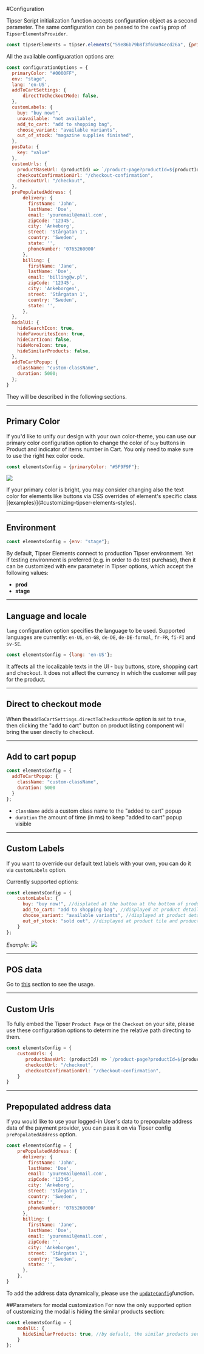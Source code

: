#Configuration


Tipser Script initialization function accepts configuration object as a second parameter. The same configuration can be passed to the `config` prop of `TipserElementsProvider`.

```javascript
const tipserElements = tipser.elements("59e86b79b8f3f60a94ecd26a", {primaryColor: "#222"});
```

All the available configuaration options are: 

```javascript
const configurationOptions = {
  primaryColor: "#0000FF",
  env: "stage",
  lang: 'en-US',
  addToCartSettings: {
      directToCheckoutMode: false,
  },
  customLabels: {
    buy: "buy now!",
    unavailable: "not available",
    add_to_cart: "add to shopping bag",
    choose_variant: "available variants",
    out_of_stock: "magazine supplies finished",
  },
  posData: {
    key: "value"
  },
  customUrls: {
    productBaseUrl: (productId) => `/product-page?productId=${productId}`,
    checkoutConfirmationUrl: "/checkout-confirmation",
    checkoutUrl: "/checkout",
  },
  prePopulatedAddress: {
      delivery: {
        firstName: 'John',
        lastName: 'Doe',
        email: 'youremail@email.com',
        zipCode: '12345',
        city: 'Ankeborg',
        street: 'Stårgatan 1',
        country: 'Sweden',
        state: '',
        phoneNumber: '0765260000'
      },
      billing: {
        firstName: 'Jane',
        lastName: 'Doe',
        email: 'billing@w.pl',
        zipCode: '12345',
        city: 'Ankeborgen',
        street: 'Stårgatan 1',
        country: 'Sweden',
        state: '',
      },
  },
  modalUi: {
    hideSearchIcon: true,
    hideFavouritesIcon: true,
    hideCartIcon: false,
    hideMoreIcon: true,
    hideSimilarProducts: false,
  },
  addToCartPopup: {
    className: "custom-className",
    duration: 5000;
  };
}
```
They will be described in the following sections.

***

## Primary Color

If you'd like to unify our design with your own color-theme, you can use our primary color configuration option to change the color of `buy` buttons in Product and indicator of items number in Cart. You only need to make sure to use the right hex color code.

```javascript
const elementsConfig = {primaryColor: "#5F9F9F"};
```

[![](primary-color.png)](/images/primary-color.png)

<aside class="notice">
If your primary color is bright, you may consider changing also the text color for elements like buttons via CSS overrides of element's specific class [(examples)](#customizing-tipser-elements-styles).
</aside> 


***

## Environment

```js
const elementsConfig = {env: "stage"};
```

By default, Tipser Elements connect to production Tipser environment. Yet if testing environment is preferred (e.g. in order to do test purchase), then it can be customized with env parameter in Tipser options, which accept the following values:

- **prod**
- **stage**

***

## Language and locale

`lang` configuration option specifies the language to be used. Supported languages are currently: `en-US`, `en-GB`, `de-DE`, `de-DE-formal`, `fr-FR`, `fi-FI` and `sv-SE`.
     
```js
const elementsConfig = {lang: 'en-US'};
```     

It affects all the localizable texts in the UI - buy buttons, store, shopping cart and checkout. It does not affect the currency in which the customer will pay for the product.

***


## Direct to checkout mode

When the`addToCartSettings.directToCheckoutMode` option is set to `true`, then clicking the "add to cart" button on product listing component will bring the user directly to checkout.

***

## Add to cart popup

```js
const elementsConfig = {
  addToCartPopup: {
    className: "custom-className",
    duration: 5000
  }
};
```
- `className` adds a custom class name to the "added to cart" popup
- `duration` the amount of time (in ms) to keep "added to cart" popup visible

***

## Custom Labels

If you want to override our default text labels with your own, you can do it via `customLabels` option. 

Currently supported options: 

```js
const elementsConfig = {
    customLabels: {
      buy: "buy now!", //displated at the button at the bottom of product tile, originally "buy"
      add_to_cart: "add to shopping bag", //displayed at product details, originally "add to cart"
      choose_variant: "available variants", //displayed at product details, originally "choose variant"
      out_of_stock: "sold out", //displayed at product tile and product details for out of stock products, originally "out of stock"
    }
};
```

*Example:*
[![](custom-label.png)](/images/custom-label.png)

***

## POS data

Go to [this](#adding-pos-data) section to see the usage.

***

## Custom Urls

To fully embed the Tipser `Product Page` or the `Checkout` on your site, please use these configuration options to determine the relative path directing to them.

```javascript
const elementsConfig = {
    customUrls: {
       productBaseUrl: (productId) => `/product-page?productId=${productId}`,
       checkoutUrl: "/checkout",
       checkoutConfirmationUrl: "/checkout-confirmation",
    }
}
```
***

## Prepopulated address data

If you would like to use your logged-in User's data to prepopulate address data of the payment provider, you can pass it on via Tipser config `prePopulatedAddress` option.

```javascript
const elementsConfig = {
    prePopulatedAddress: {
      delivery: {
        firstName: 'John',
        lastName: 'Doe',
        email: 'youremail@email.com',
        zipCode: '12345',
        city: 'Ankeborg',
        street: 'Stårgatan 1',
        country: 'Sweden',
        state: '',
        phoneNumber: '0765260000'
      },
      billing: {
        firstName: 'Jane',
        lastName: 'Doe',
        email: 'youremail@email.com',
        zipCode: '',
        city: 'Ankeborgen',
        street: 'Stårgatan 1',
        country: 'Sweden',
        state: '',
      },
    },
}
```

To add the address data dynamically, please use the [`updateConfig`](#updateconfig)function.

##Parameters for modal customization
For now the only supported option of customizing the modal is hiding the similar products section: 

```js
const elementsConfig = {
    modalUi: {
      hideSimilarProducts: true, //by default, the similar products section is visible
    }
};
```

